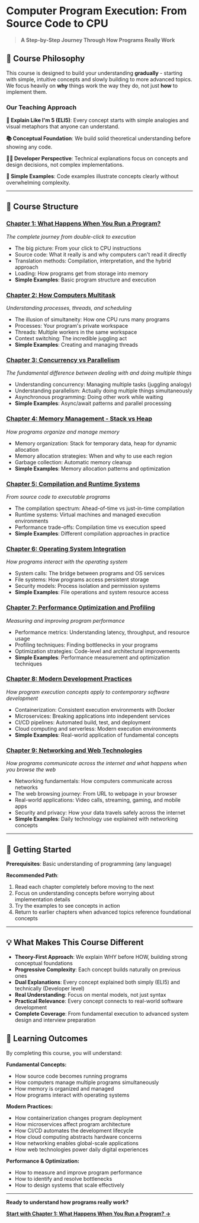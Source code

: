 # Computer Program Execution: From Source Code to CPU
> **A Step-by-Step Journey Through How Programs Really Work**

## 🎯 Course Philosophy

This course is designed to build your understanding **gradually** - starting with simple, intuitive concepts and slowly building to more advanced topics. We focus heavily on **why** things work the way they do, not just **how** to implement them.

### Our Teaching Approach

**🧒 Explain Like I'm 5 (ELI5)**: Every concept starts with simple analogies and visual metaphors that anyone can understand.

**📚 Conceptual Foundation**: We build solid theoretical understanding before showing any code.

**👨‍💻 Developer Perspective**: Technical explanations focus on concepts and design decisions, not complex implementations.

**🔧 Simple Examples**: Code examples illustrate concepts clearly without overwhelming complexity.

---

## 📖 Course Structure

### [Chapter 1: What Happens When You Run a Program?](./chapters/01-what-happens-when-you-run-a-program.md)
*The complete journey from double-click to execution*
- The big picture: From your click to CPU instructions
- Source code: What it really is and why computers can't read it directly
- Translation methods: Compilation, interpretation, and the hybrid approach
- Loading: How programs get from storage into memory
- **Simple Examples**: Basic program structure and execution

### [Chapter 2: How Computers Multitask](./chapters/02-how-computers-multitask.md)
*Understanding processes, threads, and scheduling*
- The illusion of simultaneity: How one CPU runs many programs
- Processes: Your program's private workspace
- Threads: Multiple workers in the same workspace  
- Context switching: The incredible juggling act
- **Simple Examples**: Creating and managing threads

### [Chapter 3: Concurrency vs Parallelism](./chapters/03-concurrency-vs-parallelism.md)
*The fundamental difference between dealing with and doing multiple things*
- Understanding concurrency: Managing multiple tasks (juggling analogy)
- Understanding parallelism: Actually doing multiple things simultaneously
- Asynchronous programming: Doing other work while waiting
- **Simple Examples**: Async/await patterns and parallel processing

### [Chapter 4: Memory Management - Stack vs Heap](./chapters/04-memory-management-stack-vs-heap.md)
*How programs organize and manage memory*
- Memory organization: Stack for temporary data, heap for dynamic allocation
- Memory allocation strategies: When and why to use each region
- Garbage collection: Automatic memory cleanup
- **Simple Examples**: Memory allocation patterns and optimization

### [Chapter 5: Compilation and Runtime Systems](./chapters/05-compilation-and-runtime-systems.md)
*From source code to executable programs*
- The compilation spectrum: Ahead-of-time vs just-in-time compilation
- Runtime systems: Virtual machines and managed execution environments
- Performance trade-offs: Compilation time vs execution speed
- **Simple Examples**: Different compilation approaches in practice

### [Chapter 6: Operating System Integration](./chapters/06-operating-system-integration.md)
*How programs interact with the operating system*
- System calls: The bridge between programs and OS services
- File systems: How programs access persistent storage
- Security models: Process isolation and permission systems
- **Simple Examples**: File operations and system resource access

### [Chapter 7: Performance Optimization and Profiling](./chapters/07-performance-optimization-and-profiling.md)
*Measuring and improving program performance*
- Performance metrics: Understanding latency, throughput, and resource usage
- Profiling techniques: Finding bottlenecks in your programs
- Optimization strategies: Code-level and architectural improvements
- **Simple Examples**: Performance measurement and optimization techniques

### [Chapter 8: Modern Development Practices](./chapters/08-modern-development-practices.md)
*How program execution concepts apply to contemporary software development*
- Containerization: Consistent execution environments with Docker
- Microservices: Breaking applications into independent services
- CI/CD pipelines: Automated build, test, and deployment
- Cloud computing and serverless: Modern execution environments
- **Simple Examples**: Real-world application of fundamental concepts

### [Chapter 9: Networking and Web Technologies](./chapters/09-networking-and-web-technologies.md)
*How programs communicate across the internet and what happens when you browse the web*
- Networking fundamentals: How computers communicate across networks
- The web browsing journey: From URL to webpage in your browser
- Real-world applications: Video calls, streaming, gaming, and mobile apps
- Security and privacy: How your data travels safely across the internet
- **Simple Examples**: Daily technology use explained with networking concepts

---

## 🚀 Getting Started

**Prerequisites**: Basic understanding of programming (any language)

**Recommended Path**: 
1. Read each chapter completely before moving to the next
2. Focus on understanding concepts before worrying about implementation details
3. Try the examples to see concepts in action
4. Return to earlier chapters when advanced topics reference foundational concepts

---

## 💡 What Makes This Course Different

- **Theory-First Approach**: We explain WHY before HOW, building strong conceptual foundations
- **Progressive Complexity**: Each concept builds naturally on previous ones
- **Dual Explanations**: Every concept explained both simply (ELI5) and technically (Developer level)
- **Real Understanding**: Focus on mental models, not just syntax
- **Practical Relevance**: Every concept connects to real-world software development
- **Complete Coverage**: From fundamental execution to advanced system design and interview preparation

## 🎯 Learning Outcomes

By completing this course, you will understand:

**Fundamental Concepts:**
- How source code becomes running programs
- How computers manage multiple programs simultaneously
- How memory is organized and managed
- How programs interact with operating systems

**Modern Practices:**
- How containerization changes program deployment
- How microservices affect program architecture  
- How CI/CD automates the development lifecycle
- How cloud computing abstracts hardware concerns
- How networking enables global-scale applications
- How web technologies power daily digital experiences

**Performance & Optimization:**
- How to measure and improve program performance
- How to identify and resolve bottlenecks
- How to design systems that scale effectively

---

**Ready to understand how programs really work?** 


**[Start with Chapter 1: What Happens When You Run a Program? →](./chapters/01-what-happens-when-you-run-a-program.md)**

